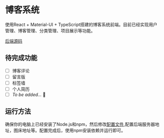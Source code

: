# 博客系统

使用React + Material-UI + TypeScript搭建的博客系统前端。目前已经实现用户管理、博客管理、分类管理、项目展示等功能。

[后端源码](https://github.com/klsc749/BlogManagerV1)

## 待完成功能

- [ ] 博客评论
- [ ] 留言版
- [ ] 标签墙
- [ ] 个人简历
- [ ] *To be added...* 🫠

## 运行方法

确保你的电脑上已经安装了Node.js和npm，然后修改[配置文件](/src/config/index.ts),配置后端服务器地址，图床地址等。配置完成后，使用npm安装依赖并运行即可。
